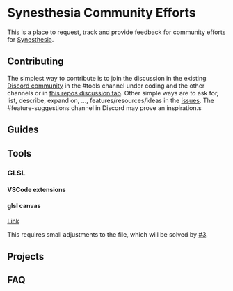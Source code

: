 # Synesthesia Community Efforts

This is a place to request, track and provide feedback for community efforts for [Synesthesia](https://synesthesia.live).

## Contributing

The simplest way to contribute is to join the discussion in the existing [Discord community](https://discord.gg/dMVvCgXxtU) in the #tools channel under coding and the other channels or in [this repos discussion tab](https://github.com/mattorp/synesthesia-community-efforts/discussions). Other simple ways are to ask for, list, describe, expand on, ..., features/resources/ideas in the [issues](https://github.com/mattorp/synesthesia-community-efforts/issues). The #feature-suggestions channel in Discord may prove an inspiration.s

## Guides

## Tools

### GLSL

#### VSCode extensions

#### glsl canvas

[Link](https://marketplace.visualstudio.com/items?itemName=circledev.glsl-canvas)

This requires small adjustments to the file, which will be solved by [#3][i3].

[i3]: https://github.com/mattorp/synesthesia-community-efforts/issues/3

## Projects

## FAQ
